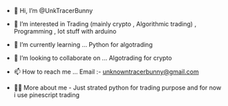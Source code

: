 - 👋 Hi, I’m @UnkTracerBunny
- 👀 I’m interested in Trading (mainly crypto , Algorithmic trading) , Programming , Iot stuff with arduino
- 🌱 I’m currently learning ... Python for algotrading 
- 💞️ I’m looking to collaborate on ... Algotrading for crypto
- 📫 How to reach me ... Email :- unknowntracerbunny@gmail.com 

- 🐱‍🏍 More about me - Just strated python for trading purpose and for now i use pinescript trading
